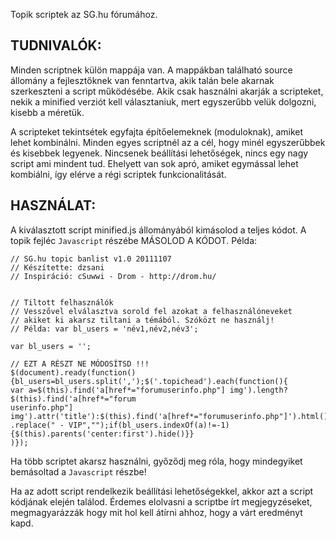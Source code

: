 Topik scriptek az SG.hu fórumához.

TUDNIVALÓK:
----

Minden scriptnek külön mappája van. A mappákban található source állomány a fejlesztőknek 
van fenntartva, akik talán bele akarnak szerkeszteni a script működésébe. Akik csak használni
akarják a scripteket, nekik a minified verziót kell választaniuk, mert egyszerűbb velük 
dolgozni, kisebb a méretük.

A scripteket tekintsétek egyfajta építőelemeknek (moduloknak), amiket lehet kombinálni. 
Minden egyes scriptnél az a cél, hogy minél egyszerűbbek és kisebbek legyenek. Nincsenek 
beállítási lehetőségek, nincs egy nagy script ami mindent tud. Ehelyett van sok apró, 
amiket egymással lehet kombiálni, így elérve a régi scriptek funkcionalitását.


HASZNÁLAT:
----

A kiválasztott script minified.js állományából kimásolod a teljes kódot. A topik fejléc
`Javascript` részébe MÁSOLOD A KÓDOT. Példa:

```
// SG.hu topic banlist v1.0 20111107
// Készítette: dzsani
// Inspiráció: cSuwwi - Drom - http://drom.hu/


// Tiltott felhasználók
// Vesszővel elválasztva sorold fel azokat a felhasználóneveket
// akiket ki akarsz tiltani a témából. Szóközt ne használj!
// Példa: var bl_users = 'név1,név2,név3';

var bl_users = '';

// EZT A RÉSZT NE MÓDOSÍTSD !!!
$(document).ready(function(){bl_users=bl_users.split(',');$('.topichead').each(function(){
var a=$(this).find('a[href*="forumuserinfo.php"] img').length?$(this).find('a[href*="forum
userinfo.php"] img').attr('title'):$(this).find('a[href*="forumuserinfo.php"]').html();a=a
.replace(" - VIP","");if(bl_users.indexOf(a)!=-1){$(this).parents('center:first').hide()}}
)});
```


Ha több scriptet akarsz használni, győződj meg róla, hogy mindegyiket bemásoltad a `Javascript`
részbe!


Ha az adott script rendelkezik beállítási lehetőségekkel, akkor azt a script kódjának elején 
találod. Érdemes elolvasni a scriptbe írt megjegyzéseket, megmagyarázzák hogy mit hol kell 
átírni ahhoz, hogy a várt eredményt kapd.
